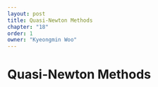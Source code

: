 ```yaml
---
layout: post
title: Quasi-Newton Methods
chapter: "18"
order: 1
owner: "Kyeongmin Woo"
---
```


# Quasi-Newton Methods